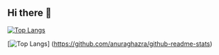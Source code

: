 ## Hi there 👋

[![Top Langs](https://github-readme-stats.vercel.app/api/top-langs/?username=N-i-ke
)](https://github.com/anuraghazra/github-readme-stats)

[![Top Langs](https://github-readme-stats.vercel.app/api/top-langs/?username=N-i-ke&layout=compact)]
(https://github.com/anuraghazra/github-readme-stats)


<!--
**N-i-ke/N-i-ke** is a ✨ _special_ ✨ repository because its `README.md` (this file) appears on your GitHub profile.

Here are some ideas to get you started:

- 🔭 I’m currently working on ...
- 🌱 I’m currently learning ...
- 👯 I’m looking to collaborate on ...
- 🤔 I’m looking for help with ...
- 💬 Ask me about ...
- 📫 How to reach me: ...
- 😄 Pronouns: ...
- ⚡ Fun fact: ...
-->
